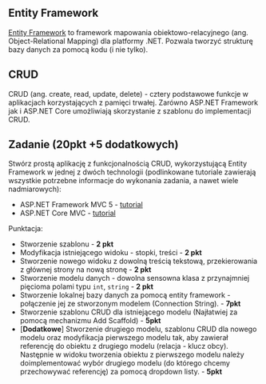 ## Entity Framework

[Entity Framework](https://docs.microsoft.com/en-us/ef/) to framework mapowania obiektowo-relacyjnego (ang. Object-Relational Mapping) dla platformy .NET. Pozwala tworzyć strukturę bazy danych za pomocą kodu (i nie tylko).

## CRUD

CRUD (ang. create, read, update, delete) - cztery podstawowe funkcje w aplikacjach korzystających z pamięci trwałej. Zarówno ASP.NET Framework jak i ASP.NET Core umożliwiają skorzystanie z szablonu do implementacji CRUD.

## Zadanie (20pkt +5 dodatkowych)

Stwórz prostą aplikację z funkcjonalnością CRUD, wykorzystującą Entity Framework w jednej z dwóch technologii (podlinkowane tutoriale zawierają wszystkie potrzebne informacje do wykonania zadania, a nawet wiele nadmiarowych):

* ASP.NET Framework MVC 5 - [tutorial](https://docs.microsoft.com/en-us/aspnet/mvc/overview/getting-started/introduction/getting-started)
* ASP.NET Core MVC - [tutorial](https://docs.microsoft.com/en-us/aspnet/core/tutorials/first-mvc-app/start-mvc?view=aspnetcore-3.1&tabs=visual-studio)

Punktacja:

* Stworzenie szablonu - **2 pkt**
* Modyfikacja istniejącego widoku - stopki, treści - **2 pkt**
* Stworzenie nowego widoku z dowolną treścią tekstową, przekierowania z głównej strony na nową stronę - **2 pkt**
* Stworzenie modelu danych - dowolna sensowna klasa z przynajmniej pięcioma polami typu ``int``,  ``string``  - **2 pkt**
* Stworzenie lokalnej bazy danych za pomocą entity framework - połączenie jej ze stworzonym modelem (Connection String). - **7pkt**
* Stworzenie szablonu CRUD dla istniejącego modelu (Najłatwiej za pomocą mechanizmu Add Scaffold) - **5pkt**
* [**Dodatkowe**] Stworzenie drugiego modelu, szablonu CRUD dla nowego modelu oraz modyfikacja pierwszego modelu tak, aby zawierał referencję do obiektu z drugiego modelu (relacja - klucz obcy). Następnie w widoku tworzenia obiektu z pierwszego modelu należy doimplementować wybór drugiego modelu (do którego chcemy przechowywać referencję) za pomocą dropdown listy. - **5pkt**